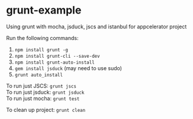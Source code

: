 # grunt-example  
Using grunt with mocha, jsduck, jscs and istanbul for appcelerator project
  
Run the following commands:  
1. `npm install grunt -g`  
2. `npm install grunt-cli --save-dev`  
3. `npm install grunt-auto-install`  
4. `gem install jsduck` (may need to use sudo)  
5. `grunt auto_install`  
  
To run just JSCS: `grunt jscs`  
To run just jsduck: `grunt jsduck`  
To run just mocha: `grunt test`  
  
To clean up project: `grunt clean`  



